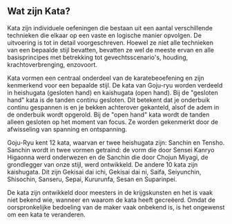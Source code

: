 ## Wat zijn Kata?

Kata zijn individuele oefeningen die bestaan uit een aantal verschillende technieken die elkaar op een vaste en logische manier opvolgen. De uitvoering is tot in detail voorgeschreven. Hoewel ze niet alle technieken van een bepaalde stijl bevatten, bevatten ze wel de meeste ervan en alle basisprincipes met betrekking tot gevechtsscenario's, houding, krachtoverbrenging, enzovoort.

Kata vormen een centraal onderdeel van de karatebeoefening en zijn kenmerkend voor een bepaalde stijl. De kata van Goju-ryu worden verdeeld in heishugata (gesloten hand) en kaishugata (open hand). Bij de "gesloten hand" kata is de tanden continu gesloten. Dit betekent dat je onderbuik continu gespannen is en je bekken achterover gekanteld, alsof de adem in de onderbuik wordt opgerold. Bij de "open hand" kata wordt de tanden alleen gesloten op het moment van focus. Ze worden gekenmerkt door de afwisseling van spanning en ontspanning.

Goju-Ryu kent 12 kata, waarvan er twee heishugata zijn: Sanchin en Tensho. Sanchin wordt in twee vormen getraind: de vorm die door Sensei Kanryo Higaonna werd onderwezen en de Sanchin die door Chojun Miyagi, de grondlegger van onze stijl, werd ontwikkeld. De andere 10 kata zijn kaishugata. Dit zijn Gekisai dai ichi, Gekisai dai ni, Saifa, Seiyunchin, Shisochin, Sanseru, Sepai, Kururunfa, Sesan en Suparinpei.

De kata zijn ontwikkeld door meesters in de krijgskunsten en het is vaak niet bekend wie, wanneer en waarom de kata heeft gecreëerd. Omdat de oorspronkelijke bedoeling van de maker vaak onbekend is, is het ongewenst om een kata te veranderen. 